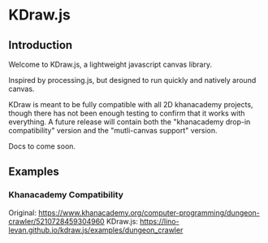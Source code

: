 # KDraw.js

## Introduction

Welcome to KDraw.js, a lightweight javascript canvas library.

Inspired by processing.js, but designed to run quickly and natively around canvas.

KDraw is meant to be fully compatible with all 2D khanacademy projects, though there has not been enough testing to confirm that it works with everything. A future release will contain both the "khanacademy drop-in compatibility" version and the "mutli-canvas support" version.

Docs to come soon.

## Examples

### Khanacademy Compatibility

Original: https://www.khanacademy.org/computer-programming/dungeon-crawler/5210728459304960
KDraw.js: https://lino-levan.github.io/kdraw.js/examples/dungeon_crawler

